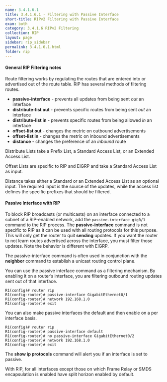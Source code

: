 ```yaml
---
name: 3.4.1.6.1
title: 3.4.1.6.1 - Filtering with Passive Interface
short-title: RIPv2 Filtering with Passive Interface
exam: both
category: 3.4.1.6 RIPv2 Filtering
collection: RIP
layout: page
sidebar: rip_sidebar
permalink: 3.4.1.6.1.html
folder: rip
---
```

#### General RIP Filtering notes
Route filtering works by regulating the routes that are entered into or advertised out of the route table. RIP has several methods of filtering routes.
- **passive-interface** - prevents all updates from being sent *out* an interface
- **distribute-list out** - prevents specific routes from being sent *out* an interface
- **distribute-list in** - prevents specific routes from being allowed *in* an interface
- **offset-list out** - changes the metric on outbound advertisements
- **offset-list in** - changes the metric on inbound advertisements
- **distance** - changes the preference of an *inbound* route

Distribute Lists take a Prefix List, a Standard Access List, or an Extended Access List.

Offset Lists are specific to RIP and EIGRP and take a Standard Access List as input.

Distance takes either a Standard or an Extended Access List as an optional input. The required input is the source of the updates, while the access list defines the specific prefixes that should be filtered.


#### Passive Interface with RIP
To block RIP broadcasts (or multicasts) on an interface connected to a subnet of a RIP-enabled network, add the `passive-interface gig0/1` command to the RIP process. The **passive-interface** command is not specific to RIP as it can be used with all routing protocols for this purpose.  This will only get the router to quit **sending** updates. If you want the router to not learn routes advertised across the interface, you must filter those updates. Note the behavior is different with EIGRP.

The passive-interface command is often used in conjunction with the **neighbor** command to establish a unicast routing control plane.

You can use the passive interface command as a filtering mechanism. By enabling it on a router’s interface, you are filtering outbound routing updates sent out of that interface.

```
R1(config)# router rip
R1(config-router)# passive-interface GigabitEthernet0/1
R1(config-router)# network 192.168.1.0
R1(config-router)# exit
```
You can also make passive interfaces the default and then enable on a per interface basis.
```
R1(config)# router rip
R1(config-router)# passive-interface default
R1(config-router)# no passive-interface GigabitEthernet0/2
R1(config-router)# network 192.168.1.0
R1(config-router)# exit
```

The **show ip protocols** command will alert you if an interface is set to passive.

With RIP, for all interfaces except those on which Frame Relay or SMDS encapsulation is enabled have split horizon enabled by default.
